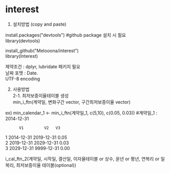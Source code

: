 # interest


1. 설치방법 (copy and paste)

install.packages("devtools") #github package 설치 시 필요  
library(devtools)
 
install_github("Melooona/interest")   
library(Interest)  
  
제약조건 :  dplyr, lubridate 패키지 필요  
날짜 포맷 : Date.  
UTF-8 encoding  


2. 사용방법  
2-1. 최저보증이율테이블 생성  
min_i_ftn(계약일, 변화구간 vector, 구간최저보증이율 vector)  

ex)   min_calendar_1 <- min_i_ftn(계약일_1, c(5,10), c(0.05, 0.03))  #계약일_1 : 2014-12-31

          V1         V2   V3  
1 2014-12-31  2019-12-31  0.05  
2 2019-12-31 2029-12-31 0.03  
3 2029-12-31 9999-12-31 0.00  




i_cal_ftn_2(계약일, 시작일, 결산일, 이자율테이블 or 상수, 윤년 or 평년, 연복리 or 일복리, 최저보증이율 테이블(optional))



